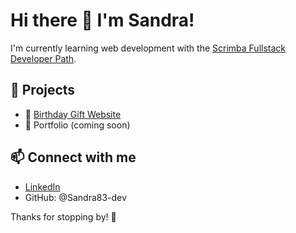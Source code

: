 # Hi there 👋 I'm Sandra!

I'm currently learning web development with the [Scrimba Fullstack Developer Path](https://scrimba.com/learn/frontend).

## 🚀 Projects
- 🎁 [Birthday Gift Website](https://birthdaygift-s.netlify.app/)
- 💼 Portfolio (coming soon)

## 📫 Connect with me
- [LinkedIn](https://www.linkedin.com/in/sandrabentivegna/)
- GitHub: @Sandra83-dev

Thanks for stopping by! 🌟
